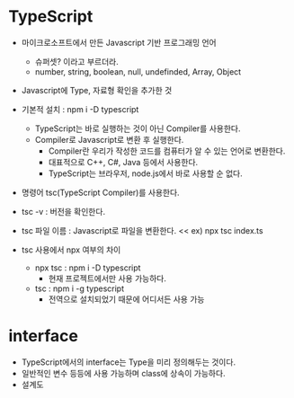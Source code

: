 # TypeScript

- 마이크로소프트에서 만든 Javascript 기반 프로그래밍 언어
  - 슈퍼셋? 이라고 부르더라.
  - number, string, boolean, null, undefinded, Array, Object
- Javascript에 Type, 자료형 확인을 추가한 것
- 기본적 설치 : npm i -D typescript
  - TypeScript는 바로 실행하는 것이 아닌 Compiler를 사용한다.
  - Compiler로 Javascript로 변환 후 실행한다.
    - Compiler란 우리가 작성한 코드를 컴퓨터가 알 수 있는 언어로 변환한다.
    - 대표적으로 C++, C#, Java 등에서 사용한다.
    - TypeScript는 브라우저, node.js에서 바로 사용할 순 없다.
- 명령어 tsc(TypeScript Compiler)를 사용한다.

- tsc -v : 버전을 확인한다.
- tsc 파일 이름 : Javascript로 파일을 변환한다. << ex) npx tsc index.ts
- tsc 사용에서 npx 여부의 차이
  - npx tsc : npm i -D typescript
    - 현재 프로젝트에서만 사용 가능하다.
  - tsc : npm i -g typescript
    - 전역으로 설치되었기 때문에 어디서든 사용 가능

# interface

- TypeScript에서의 interface는 Type을 미리 정의해두는 것이다.
- 일반적인 변수 등등에 사용 가능하며 class에 상속이 가능하다.
- 설계도
